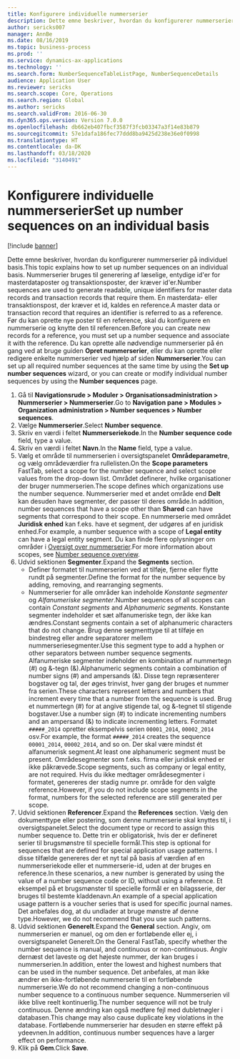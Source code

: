 ```yaml
---
title: Konfigurere individuelle nummerserier
description: Dette emne beskriver, hvordan du konfigurerer nummerserier på individuel basis.
author: sericks007
manager: AnnBe
ms.date: 08/16/2019
ms.topic: business-process
ms.prod: ''
ms.service: dynamics-ax-applications
ms.technology: ''
ms.search.form: NumberSequenceTableListPage, NumberSequenceDetails
audience: Application User
ms.reviewer: sericks
ms.search.scope: Core, Operations
ms.search.region: Global
ms.author: sericks
ms.search.validFrom: 2016-06-30
ms.dyn365.ops.version: Version 7.0.0
ms.openlocfilehash: db662eb407fbcf3587f3fcb03347a3f14e83b879
ms.sourcegitcommit: 57e1dafa186fec77ddd8ba9425d238e36e0f0998
ms.translationtype: HT
ms.contentlocale: da-DK
ms.lasthandoff: 03/18/2020
ms.locfileid: "3140491"
---
```

# <a name="set-up-number-sequences-on-an-individual-basis"></a><span data-ttu-id="7daa7-103">Konfigurere individuelle nummerserier</span><span class="sxs-lookup"><span data-stu-id="7daa7-103">Set up number sequences on an individual basis</span></span>

[!include [banner](../../includes/banner.md)]

<span data-ttu-id="7daa7-104">Dette emne beskriver, hvordan du konfigurerer nummerserier på individuel basis.</span><span class="sxs-lookup"><span data-stu-id="7daa7-104">This topic explains how to set up number sequences on an individual basis.</span></span> <span data-ttu-id="7daa7-105">Nummerserier bruges til generering af læselige, entydige id'er for masterdataposter og transaktionsposter, der kræver id'er.</span><span class="sxs-lookup"><span data-stu-id="7daa7-105">Number sequences are used to generate readable, unique identifiers for master data records and transaction records that require them.</span></span> <span data-ttu-id="7daa7-106">En masterdata- eller transaktionspost, der kræver et id, kaldes en reference.</span><span class="sxs-lookup"><span data-stu-id="7daa7-106">A master data or transaction record that requires an identifier is referred to as a reference.</span></span> <span data-ttu-id="7daa7-107">Før du kan oprette nye poster til en reference, skal du konfigurere en nummerserie og knytte den til referencen.</span><span class="sxs-lookup"><span data-stu-id="7daa7-107">Before you can create new records for a reference, you must set up a number sequence and associate it with the reference.</span></span> <span data-ttu-id="7daa7-108">Du kan oprette alle nødvendige nummerserier på én gang ved at bruge guiden **Opret nummerserier**, eller du kan oprette eller redigere enkelte nummerserier ved hjælp af siden **Nummerserier**.</span><span class="sxs-lookup"><span data-stu-id="7daa7-108">You can set up all required number sequences at the same time by using the **Set up number sequences** wizard, or you can create or modify individual number sequences by using the **Number sequences** page.</span></span>

1. <span data-ttu-id="7daa7-109">Gå til **Navigationsrude > Moduler > Organisationsadministration > Nummerserier > Nummerserier**.</span><span class="sxs-lookup"><span data-stu-id="7daa7-109">Go to **Navigation pane > Modules > Organization administration > Number sequences > Number sequences**.</span></span>
2. <span data-ttu-id="7daa7-110">Vælge **Nummerserier**.</span><span class="sxs-lookup"><span data-stu-id="7daa7-110">Select **Number sequence**.</span></span>
3. <span data-ttu-id="7daa7-111">Skriv en værdi i feltet **Nummerseriekode**.</span><span class="sxs-lookup"><span data-stu-id="7daa7-111">In the **Number sequence code** field, type a value.</span></span>
4. <span data-ttu-id="7daa7-112">Skriv en værdi i feltet **Navn**.</span><span class="sxs-lookup"><span data-stu-id="7daa7-112">In the **Name** field, type a value.</span></span>
5. <span data-ttu-id="7daa7-113">Vælg et område til nummerserien i oversigtspanelet **Områdeparametre**, og vælg områdeværdier fra rullelisten.</span><span class="sxs-lookup"><span data-stu-id="7daa7-113">On the **Scope parameters** FastTab, select a scope for the number sequence and select scope values from the drop-down list.</span></span> <span data-ttu-id="7daa7-114">Området definerer, hvilke organisationer der bruger nummerserien.</span><span class="sxs-lookup"><span data-stu-id="7daa7-114">The scope defines which organizations use the number sequence.</span></span> <span data-ttu-id="7daa7-115">Nummerserier med et andet område end **Delt** kan desuden have segmenter, der passer til deres område.</span><span class="sxs-lookup"><span data-stu-id="7daa7-115">In addition, number sequences that have a scope other than **Shared** can have segments that correspond to their scope.</span></span> <span data-ttu-id="7daa7-116">En nummerserie med området **Juridisk enhed** kan f.eks. have et segment, der udgøres af en juridisk enhed.</span><span class="sxs-lookup"><span data-stu-id="7daa7-116">For example, a number sequence with a scope of **Legal entity** can have a legal entity segment.</span></span> <span data-ttu-id="7daa7-117">Du kan finde flere oplysninger om områder i [Oversigt over nummerserier](https://docs.microsoft.com/dynamics365/unified-operations/fin-and-ops/organization-administration/number-sequence-overview).</span><span class="sxs-lookup"><span data-stu-id="7daa7-117">For more information about scopes, see [Number sequence overview](https://docs.microsoft.com/dynamics365/unified-operations/fin-and-ops/organization-administration/number-sequence-overview).</span></span> 
6. <span data-ttu-id="7daa7-118">Udvid sektionen **Segmenter**.</span><span class="sxs-lookup"><span data-stu-id="7daa7-118">Expand the **Segments** section.</span></span>
    - <span data-ttu-id="7daa7-119">Definer formatet til nummerserien ved at tilføje, fjerne eller flytte rundt på segmenter.</span><span class="sxs-lookup"><span data-stu-id="7daa7-119">Define the format for the number sequence by adding, removing, and rearranging segments.</span></span>  
    - <span data-ttu-id="7daa7-120">Nummerserier for alle områder kan indeholde *Konstante segmenter* og *Alfanumeriske segmenter*.</span><span class="sxs-lookup"><span data-stu-id="7daa7-120">Number sequences of all scopes can contain *Constant segments* and *Alphanumeric segments*.</span></span> <span data-ttu-id="7daa7-121">Konstante segmenter indeholder et sæt alfanumeriske tegn, der ikke kan ændres.</span><span class="sxs-lookup"><span data-stu-id="7daa7-121">Constant segments contain a set of alphanumeric characters that do not change.</span></span> <span data-ttu-id="7daa7-122">Brug denne segmenttype til at tilføje en bindestreg eller andre separatorer mellem nummerseriesegmenter.</span><span class="sxs-lookup"><span data-stu-id="7daa7-122">Use this segment type to add a hyphen or other separators between number sequence segments.</span></span> <span data-ttu-id="7daa7-123">Alfanumeriske segmenter indeholder en kombination af nummertegn (#) og &-tegn (&).</span><span class="sxs-lookup"><span data-stu-id="7daa7-123">Alphanumeric segments contain a combination of number signs (#) and ampersands (&).</span></span> <span data-ttu-id="7daa7-124">Disse tegn repræsenterer bogstaver og tal, der øges trinvist, hver gang der bruges et nummer fra serien.</span><span class="sxs-lookup"><span data-stu-id="7daa7-124">These characters represent letters and numbers that increment every time that a number from the sequence is used.</span></span> <span data-ttu-id="7daa7-125">Brug et nummertegn (#) for at angive stigende tal, og &-tegnet til stigende bogstaver.</span><span class="sxs-lookup"><span data-stu-id="7daa7-125">Use a number sign (#) to indicate incrementing numbers and an ampersand (&) to indicate incrementing letters.</span></span> <span data-ttu-id="7daa7-126">Formatet `#####_2014` opretter eksempelvis serien `00001_2014`, `00002_2014` osv.</span><span class="sxs-lookup"><span data-stu-id="7daa7-126">For example, the format `#####_2014` creates the sequence `00001_2014`, `00002_2014`, and so on.</span></span> <span data-ttu-id="7daa7-127">Der skal være mindst ét alfanumerisk segment.</span><span class="sxs-lookup"><span data-stu-id="7daa7-127">At least one alphanumeric segment must be present.</span></span> <span data-ttu-id="7daa7-128">Områdesegmenter som f.eks. firma eller juridisk enhed er ikke påkrævede.</span><span class="sxs-lookup"><span data-stu-id="7daa7-128">Scope segments, such as company or legal entity, are not required.</span></span> <span data-ttu-id="7daa7-129">Hvis du ikke medtager områdesegmenter i formatet, genereres der stadig numre pr. område for den valgte reference.</span><span class="sxs-lookup"><span data-stu-id="7daa7-129">However, if you do not include scope segments in the format, numbers for the selected reference are still generated per scope.</span></span>  
7. <span data-ttu-id="7daa7-130">Udvid sektionen **Referencer**.</span><span class="sxs-lookup"><span data-stu-id="7daa7-130">Expand the **References** section.</span></span> <span data-ttu-id="7daa7-131">Vælg den dokumenttype eller postering, som denne nummerserie skal knyttes til, i oversigtspanelet.</span><span class="sxs-lookup"><span data-stu-id="7daa7-131">Select the document type or record to assign this number sequence to.</span></span> <span data-ttu-id="7daa7-132">Dette trin er obligatorisk, hvis der er defineret serier til brugsmønstre til specielle formål.</span><span class="sxs-lookup"><span data-stu-id="7daa7-132">This step is optional for sequences that are defined for special application usage patterns.</span></span> <span data-ttu-id="7daa7-133">I disse tilfælde genereres der et nyt tal på basis af værdien af en nummerseriekode eller et nummerserie-id, uden at der bruges en reference.</span><span class="sxs-lookup"><span data-stu-id="7daa7-133">In these scenarios, a new number is generated by using the value of a number sequence code or ID, without using a reference.</span></span> <span data-ttu-id="7daa7-134">Et eksempel på et brugsmønster til specielle formål er en bilagsserie, der bruges til bestemte kladdenavn.</span><span class="sxs-lookup"><span data-stu-id="7daa7-134">An example of a special application usage pattern is a voucher series that is used for specific journal names.</span></span> <span data-ttu-id="7daa7-135">Det anbefales dog, at du undlader at bruge mønstre af denne type.</span><span class="sxs-lookup"><span data-stu-id="7daa7-135">However, we do not recommend that you use such patterns.</span></span>  
8. <span data-ttu-id="7daa7-136">Udvid sektionen **Generelt**.</span><span class="sxs-lookup"><span data-stu-id="7daa7-136">Expand the **General** section.</span></span> <span data-ttu-id="7daa7-137">Angiv, om nummerserien er manuel, og om den er fortløbende eller ej, i oversigtspanelet Generelt.</span><span class="sxs-lookup"><span data-stu-id="7daa7-137">On the General FastTab, specify whether the number sequence is manual, and continuous or non-continuous.</span></span> <span data-ttu-id="7daa7-138">Angiv dernæst det laveste og det højeste nummer, der kan bruges i nummerserien.</span><span class="sxs-lookup"><span data-stu-id="7daa7-138">In addition, enter the lowest and highest numbers that can be used in the number sequence.</span></span> <span data-ttu-id="7daa7-139">Det anbefales, at man ikke ændrer en ikke-fortløbende nummerserie til en fortløbende nummerserie.</span><span class="sxs-lookup"><span data-stu-id="7daa7-139">We do not recommend changing a non-continuous number sequence to a continuous number sequence.</span></span> <span data-ttu-id="7daa7-140">Nummerserien vil ikke blive reelt kontinuerlig.</span><span class="sxs-lookup"><span data-stu-id="7daa7-140">The number sequence will not be truly continuous.</span></span> <span data-ttu-id="7daa7-141">Denne ændring kan også medføre fejl med dubletnøgler i databasen.</span><span class="sxs-lookup"><span data-stu-id="7daa7-141">This change may also cause duplicate key violations in the database.</span></span> <span data-ttu-id="7daa7-142">Fortløbende nummerserier har desuden en større effekt på ydeevnen.</span><span class="sxs-lookup"><span data-stu-id="7daa7-142">In addition, continuous number sequences have a larger effect on performance.</span></span>   
9. <span data-ttu-id="7daa7-143">Klik på **Gem**.</span><span class="sxs-lookup"><span data-stu-id="7daa7-143">Click **Save**.</span></span>

